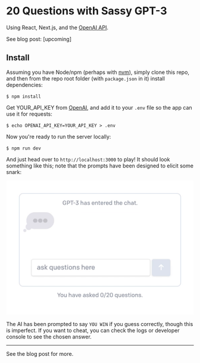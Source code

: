 # 20 Questions with Sassy GPT-3

Using React, Next.js, and the [OpenAI API](https://beta.openai.com/).

See blog post: [upcoming]

## Install
Assuming you have Node/npm (perhaps with [nvm](https://github.com/nvm-sh/nvm)), simply clone this repo, and then from the repo root folder (with `package.json` in it) install dependencies:

    $ npm install 

Get YOUR_API_KEY from [OpenAI](https://beta.openai.com/), and add it to your `.env` file so the app can use it for requests:

    $ echo OPENAI_API_KEY=YOUR_API_KEY > .env

Now you're ready to run the server locally:

    $ npm run dev

And just head over to `http://localhost:3000` to play! It should look something like this; note that the prompts have been designed to elicit some snark:

<!-- ![Sample chat](media/YouHumansAreSoPredictable.png "Sample chat") -->
![Sample chat](media/Animation3.gif "Sample chat" )


The AI has been prompted to say `YOU WIN` if you guess correctly, though this is imperfect. If you want to cheat, you can check the logs or developer console to see the chosen answer. 

---


See the blog post for more.